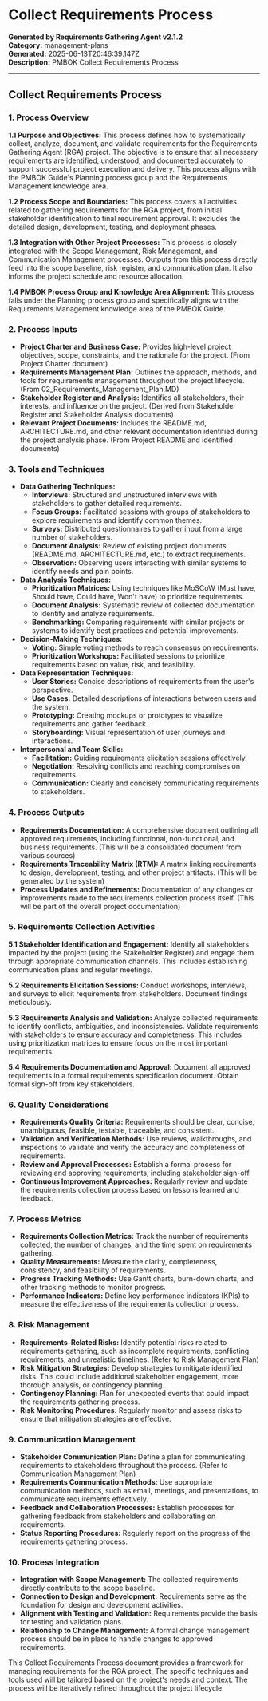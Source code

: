 # Collect Requirements Process

**Generated by Requirements Gathering Agent v2.1.2**  
**Category:** management-plans  
**Generated:** 2025-06-13T20:46:39.147Z  
**Description:** PMBOK Collect Requirements Process

---

## Collect Requirements Process

### 1. Process Overview

**1.1 Purpose and Objectives:** This process defines how to systematically collect, analyze, document, and validate requirements for the Requirements Gathering Agent (RGA) project. The objective is to ensure that all necessary requirements are identified, understood, and documented accurately to support successful project execution and delivery.  This process aligns with the PMBOK Guide's Planning process group and the Requirements Management knowledge area.

**1.2 Process Scope and Boundaries:** This process covers all activities related to gathering requirements for the RGA project, from initial stakeholder identification to final requirement approval. It excludes the detailed design, development, testing, and deployment phases.

**1.3 Integration with Other Project Processes:** This process is closely integrated with the Scope Management, Risk Management, and Communication Management processes.  Outputs from this process directly feed into the scope baseline, risk register, and communication plan.  It also informs the project schedule and resource allocation.

**1.4 PMBOK Process Group and Knowledge Area Alignment:** This process falls under the Planning process group and specifically aligns with the Requirements Management knowledge area of the PMBOK Guide.


### 2. Process Inputs

* **Project Charter and Business Case:** Provides high-level project objectives, scope, constraints, and the rationale for the project.  (From Project Charter document)
* **Requirements Management Plan:** Outlines the approach, methods, and tools for requirements management throughout the project lifecycle. (From 02_Requirements_Management_Plan.MD)
* **Stakeholder Register and Analysis:** Identifies all stakeholders, their interests, and influence on the project.  (Derived from Stakeholder Register and Stakeholder Analysis documents)
* **Relevant Project Documents:**  Includes the README.md, ARCHITECTURE.md, and other relevant documentation identified during the project analysis phase. (From Project README and identified documents)


### 3. Tools and Techniques

* **Data Gathering Techniques:**
    * **Interviews:** Structured and unstructured interviews with stakeholders to gather detailed requirements.
    * **Focus Groups:** Facilitated sessions with groups of stakeholders to explore requirements and identify common themes.
    * **Surveys:** Distributed questionnaires to gather input from a large number of stakeholders.
    * **Document Analysis:** Review of existing project documents (README.md, ARCHITECTURE.md, etc.) to extract requirements.
    * **Observation:** Observing users interacting with similar systems to identify needs and pain points.
* **Data Analysis Techniques:**
    * **Prioritization Matrices:** Using techniques like MoSCoW (Must have, Should have, Could have, Won't have) to prioritize requirements.
    * **Document Analysis:** Systematic review of collected documentation to identify and analyze requirements.
    * **Benchmarking:** Comparing requirements with similar projects or systems to identify best practices and potential improvements.
* **Decision-Making Techniques:**
    * **Voting:** Simple voting methods to reach consensus on requirements.
    * **Prioritization Workshops:** Facilitated sessions to prioritize requirements based on value, risk, and feasibility.
* **Data Representation Techniques:**
    * **User Stories:** Concise descriptions of requirements from the user's perspective.
    * **Use Cases:** Detailed descriptions of interactions between users and the system.
    * **Prototyping:** Creating mockups or prototypes to visualize requirements and gather feedback.
    * **Storyboarding:** Visual representation of user journeys and interactions.
* **Interpersonal and Team Skills:**
    * **Facilitation:** Guiding requirements elicitation sessions effectively.
    * **Negotiation:** Resolving conflicts and reaching compromises on requirements.
    * **Communication:** Clearly and concisely communicating requirements to stakeholders.


### 4. Process Outputs

* **Requirements Documentation:** A comprehensive document outlining all approved requirements, including functional, non-functional, and business requirements.  (This will be a consolidated document from various sources)
* **Requirements Traceability Matrix (RTM):** A matrix linking requirements to design, development, testing, and other project artifacts. (This will be generated by the system)
* **Process Updates and Refinements:** Documentation of any changes or improvements made to the requirements collection process itself. (This will be part of the overall project documentation)


### 5. Requirements Collection Activities

**5.1 Stakeholder Identification and Engagement:**  Identify all stakeholders impacted by the project (using the Stakeholder Register) and engage them through appropriate communication channels. This includes establishing communication plans and regular meetings.

**5.2 Requirements Elicitation Sessions:** Conduct workshops, interviews, and surveys to elicit requirements from stakeholders.  Document findings meticulously.

**5.3 Requirements Analysis and Validation:** Analyze collected requirements to identify conflicts, ambiguities, and inconsistencies. Validate requirements with stakeholders to ensure accuracy and completeness.  This includes using prioritization matrices to ensure focus on the most important requirements.

**5.4 Requirements Documentation and Approval:** Document all approved requirements in a formal requirements specification document.  Obtain formal sign-off from key stakeholders.


### 6. Quality Considerations

* **Requirements Quality Criteria:**  Requirements should be clear, concise, unambiguous, feasible, testable, traceable, and consistent.
* **Validation and Verification Methods:** Use reviews, walkthroughs, and inspections to validate and verify the accuracy and completeness of requirements.
* **Review and Approval Processes:** Establish a formal process for reviewing and approving requirements, including stakeholder sign-off.
* **Continuous Improvement Approaches:** Regularly review and update the requirements collection process based on lessons learned and feedback.


### 7. Process Metrics

* **Requirements Collection Metrics:** Track the number of requirements collected, the number of changes, and the time spent on requirements gathering.
* **Quality Measurements:**  Measure the clarity, completeness, consistency, and feasibility of requirements.
* **Progress Tracking Methods:**  Use Gantt charts, burn-down charts, and other tracking methods to monitor progress.
* **Performance Indicators:**  Define key performance indicators (KPIs) to measure the effectiveness of the requirements collection process.


### 8. Risk Management

* **Requirements-Related Risks:** Identify potential risks related to requirements gathering, such as incomplete requirements, conflicting requirements, and unrealistic timelines. (Refer to Risk Management Plan)
* **Risk Mitigation Strategies:** Develop strategies to mitigate identified risks.  This could include additional stakeholder engagement, more thorough analysis, or contingency planning.
* **Contingency Planning:** Plan for unexpected events that could impact the requirements gathering process.
* **Risk Monitoring Procedures:** Regularly monitor and assess risks to ensure that mitigation strategies are effective.


### 9. Communication Management

* **Stakeholder Communication Plan:** Define a plan for communicating requirements to stakeholders throughout the process. (Refer to Communication Management Plan)
* **Requirements Communication Methods:** Use appropriate communication methods, such as email, meetings, and presentations, to communicate requirements effectively.
* **Feedback and Collaboration Processes:** Establish processes for gathering feedback from stakeholders and collaborating on requirements.
* **Status Reporting Procedures:** Regularly report on the progress of the requirements gathering process.


### 10. Process Integration

* **Integration with Scope Management:** The collected requirements directly contribute to the scope baseline.
* **Connection to Design and Development:** Requirements serve as the foundation for design and development activities.
* **Alignment with Testing and Validation:** Requirements provide the basis for testing and validation plans.
* **Relationship to Change Management:** A formal change management process should be in place to handle changes to approved requirements.


This Collect Requirements Process document provides a framework for managing requirements for the RGA project. The specific techniques and tools used will be tailored based on the project's needs and context.  The process will be iteratively refined throughout the project lifecycle.

